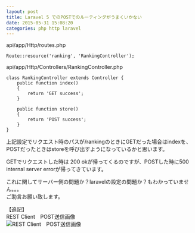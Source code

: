 ```yaml
---
layout: post
title: Laravel 5 でのPOSTでのルーティングがうまくいかない
date: 2015-05-31 15:08:20
categories: php http laravel
---
```

<!-- {% raw %} -->
<p>api/app/Http/routes.php</p>

<pre><code>Route::resource('ranking', 'RankingController');
</code></pre>

<p>api/app/Http/Controllers/RankingController.php</p>

<pre><code>class RankingController extends Controller {
    public function index()
    {
        return 'GET success';
    }

    public function store()
    {
        return 'POST success';
    }
}
</code></pre>

<p>上記設定でリクエスト時のパスが/rankingのときにGETだった場合はindexを、POSTだったときはstoreを呼び出すようになっているかと思います。</p>

<p>GETでリクエストした時は 200 okが帰ってくるのですが、POSTした時に500 internal server errorが帰ってきています。</p>

<p>これに関してサーバー側の問題か？laravelの設定の問題か？もわかっていません。。。<br>
ご助言お願い致します。</p>

<p>【追記】<br>
REST Client　POST送信画像<br>
<img src="https://i.stack.imgur.com/YsHTI.jpg" alt="REST Client　POST送信画像"></p>
<!-- {% endraw %} -->
